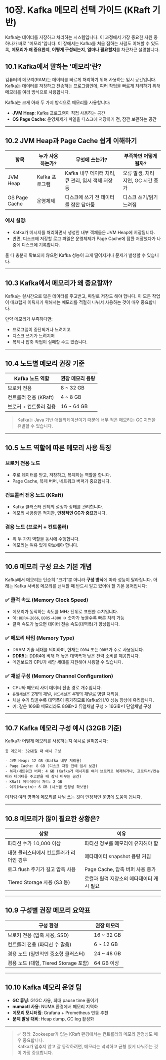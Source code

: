 # 10장. Kafka 메모리 선택 가이드 (KRaft 기반)

Kafka는 데이터를 저장하고 처리하는 시스템입니다. 이 과정에서 가장 중요한 자원 중 하나가 바로 "메모리"입니다. 이 장에서는 Kafka를 처음 접하는 사람도 이해할 수 있도록, **메모리가 왜 중요한지**, **어떻게 구성되는지**, **얼마나 필요할지**를 차근차근 설명합니다.

## 10.1 Kafka에서 말하는 '메모리'란?

컴퓨터의 메모리(RAM)는 데이터를 빠르게 처리하기 위해 사용하는 임시 공간입니다. Kafka는 데이터를 저장하고 전송하는 프로그램인데, 여러 작업을 빠르게 처리하기 위해 메모리를 여러 방식으로 사용합니다.

Kafka는 크게 아래 두 가지 방식으로 메모리를 사용합니다:

- **JVM Heap**: Kafka 프로그램이 직접 사용하는 공간
- **OS Page Cache**: 운영체제가 파일을 디스크에 저장하기 전, 잠깐 보관하는 공간

---

## 10.2 JVM Heap과 Page Cache 쉽게 이해하기

| 항목 | 누가 사용하는가? | 무엇에 쓰는가? | 부족하면 어떻게 될까? |
|------|------------------|------------------|----------------------|
| JVM Heap | Kafka 프로그램 | Kafka 내부 데이터 처리, 큐 관리, 임시 객체 저장 등 | 오류 발생, 처리 지연, GC 시간 증가 |
| OS Page Cache | 운영체제 | 디스크에 쓰기 전 데이터를 잠깐 담아둠 | 디스크 쓰기/읽기 느려짐 |

### 예시 설명:
- Kafka가 메시지를 처리하면서 생성한 내부 객체들은 JVM Heap에 저장됩니다.
- 반면, 디스크에 저장할 로그 파일은 운영체제가 Page Cache에 잠깐 저장했다가 나중에 디스크에 기록합니다.

둘 다 충분히 확보되지 않으면 Kafka 성능이 크게 떨어지거나 문제가 발생할 수 있습니다.

---

## 10.3 Kafka에서 메모리가 왜 중요할까?

Kafka는 실시간으로 많은 데이터를 주고받고, 파일로 저장도 해야 합니다. 이 모든 작업이 매끄럽게 이뤄지기 위해서는 메모리를 적절히 나눠서 사용하는 것이 매우 중요합니다.

만약 메모리가 부족하다면:
- 프로그램이 중단되거나 느려지고
- 디스크 쓰기가 느려지며
- 복제나 압축 작업이 실패할 수도 있습니다.

---

## 10.4 노드별 메모리 권장 기준

| Kafka 노드 역할 | 권장 메모리 용량 |
|------------------|------------------|
| 브로커 전용 | 8 ~ 32 GB |
| 컨트롤러 전용 (KRaft) | 4 ~ 8 GB |
| 브로커 + 컨트롤러 겸용 | 16 ~ 64 GB |

> Kafka는 Java 기반 애플리케이션이기 때문에 너무 적은 메모리는 GC 지연을 유발할 수 있습니다.

---

## 10.5 노드 역할에 따른 메모리 사용 특징

### 브로커 전용 노드
- 주로 데이터를 받고, 저장하고, 복제하는 역할을 합니다.
- Page Cache, 복제 버퍼, 네트워크 버퍼가 중요합니다.

### 컨트롤러 전용 노드 (KRaft)
- Kafka 클러스터 전체의 설정과 상태를 관리합니다.
- 메모리 사용량은 적지만, **안정적인 GC가 중요**합니다.

### 겸용 노드 (브로커 + 컨트롤러)
- 위 두 가지 역할을 동시에 수행합니다.
- 메모리는 여유 있게 확보해야 합니다.

---

## 10.6 메모리 구성 요소 기본 개념

Kafka에서 메모리는 단순히 “크기”뿐 아니라 **구성 방식**에 따라 성능이 달라집니다. 아래는 Kafka 서버용 메모리를 선택할 때 반드시 알고 있어야 할 기본 용어입니다:

### ✅ 클럭 속도 (Memory Clock Speed)
- 메모리가 동작하는 속도를 MHz 단위로 표현한 수치입니다.
- 예: `DDR4-2666`, `DDR5-4800` → 숫자가 높을수록 빠른 처리 가능
- 클럭 속도가 높으면 데이터 전송 속도(대역폭)가 향상됩니다.

### ✅ 메모리 타입 (Memory Type)
- DRAM 기술 세대를 의미하며, 현재는 `DDR4` 또는 `DDR5`가 주로 사용됩니다.
- **DDR5**는 DDR4에 비해 더 높은 대역폭과 낮은 전력 소비를 제공합니다.
- 메인보드와 CPU가 해당 세대를 지원해야 사용할 수 있습니다.

### ✅ 채널 구성 (Memory Channel Configuration)
- CPU와 메모리 사이 데이터 전송 경로 개수입니다.
- `듀얼채널`은 2개의 채널, `쿼드채널`은 4개의 채널로 병렬 처리됨.
- 채널 수가 많을수록 대역폭이 증가하므로 Kafka의 I/O 성능 향상에 유리합니다.
- 예: 같은 16GiB 메모리라도 8GiB×2 듀얼채널 구성 > 16GiB×1 단일채널 구성

---

## 10.7 Kafka 메모리 구성 예시 (32GB 기준)

Kafka가 어떻게 메모리를 사용하는지 예시로 살펴봅시다:

```text
총 메모리: 32GB일 때 예시 구성

- JVM Heap: 12 GB (Kafka 내부 처리용)
- Page Cache: 8 GB (디스크 저장 전에 임시 보관)
- 복제/네트워크 버퍼: 4 GB (Kafka가 메시지를 여러 브로커로 복제하거나, 프로듀서/컨슈머와 데이터를 주고받을 때 잠시 머무는 공간)
- KRaft 메타데이터 처리: 2 GB
- 여유(Margin): 6 GB (시스템 안정성 확보용)
```

이처럼 여러 영역에 메모리를 나눠 쓰는 것이 안정적인 운영에 도움이 됩니다.

---

## 10.8 메모리가 많이 필요한 상황은?

| 상황 | 이유 |
|------|------|
| 파티션 수가 10,000 이상 | 파티션 정보를 메모리에 유지해야 함 |
| 대형 클러스터에서 컨트롤러가 리더인 경우 | 메타데이터 snapshot 용량 커짐 |
| 로그 flush 주기가 길고 압축 사용 | Page Cache, 압축 버퍼 사용 증가 |
| Tiered Storage 사용 (S3 등) | 로컬과 원격 저장소의 메타데이터 캐시 필요 |

---

## 10.9 구성별 권장 메모리 요약표

| 구성 환경 | 권장 메모리 |
|------------|-------------|
| 브로커 전용 (압축 사용, SSD) | 16 ~ 32 GB |
| 컨트롤러 전용 (파티션 수 많음) | 6 ~ 12 GB |
| 겸용 노드 (일반적인 중소형 클러스터) | 24 ~ 48 GB |
| 겸용 노드 (대형, Tiered Storage 포함) | 64 GB 이상 |

---

## 10.10 Kafka 메모리 운영 팁

- **GC 튜닝**: G1GC 사용, 최대 pause time 줄이기
- **numactl 사용**: NUMA 환경에서 메모리 지역화
- **메모리 모니터링**: Grafana + Prometheus 연동 추천
- **문제 발생 대비**: Heap dump, GC log 활성화

---

> ✅ 정리: Zookeeper가 없는 KRaft 환경에서는 컨트롤러의 메모리 안정성도 매우 중요합니다.  
Kafka가 멈추지 않고 잘 동작하려면, 메모리는 넉넉하고 균형 있게 나눠주는 것이 가장 중요합니다.